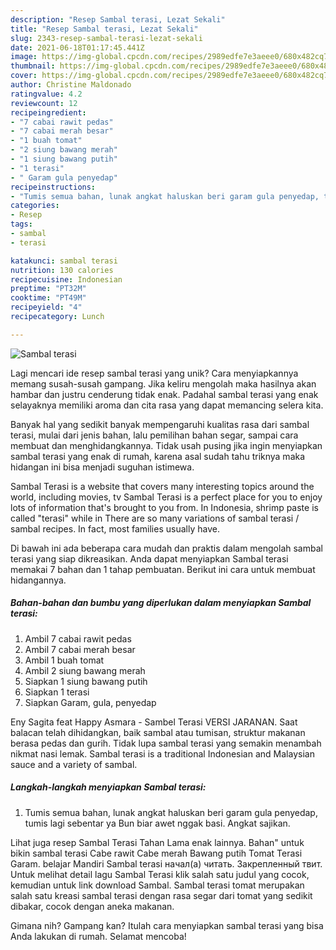 ```yaml
---
description: "Resep Sambal terasi, Lezat Sekali"
title: "Resep Sambal terasi, Lezat Sekali"
slug: 2343-resep-sambal-terasi-lezat-sekali
date: 2021-06-18T01:17:45.441Z
image: https://img-global.cpcdn.com/recipes/2989edfe7e3aeee0/680x482cq70/sambal-terasi-foto-resep-utama.jpg
thumbnail: https://img-global.cpcdn.com/recipes/2989edfe7e3aeee0/680x482cq70/sambal-terasi-foto-resep-utama.jpg
cover: https://img-global.cpcdn.com/recipes/2989edfe7e3aeee0/680x482cq70/sambal-terasi-foto-resep-utama.jpg
author: Christine Maldonado
ratingvalue: 4.2
reviewcount: 12
recipeingredient:
- "7 cabai rawit pedas"
- "7 cabai merah besar"
- "1 buah tomat"
- "2 siung bawang merah"
- "1 siung bawang putih"
- "1 terasi"
- " Garam gula penyedap"
recipeinstructions:
- "Tumis semua bahan, lunak angkat haluskan beri garam gula penyedap, tumis lagi sebentar ya Bun biar awet nggak basi. Angkat sajikan."
categories:
- Resep
tags:
- sambal
- terasi

katakunci: sambal terasi 
nutrition: 130 calories
recipecuisine: Indonesian
preptime: "PT32M"
cooktime: "PT49M"
recipeyield: "4"
recipecategory: Lunch

---
```



![Sambal terasi](https://img-global.cpcdn.com/recipes/2989edfe7e3aeee0/680x482cq70/sambal-terasi-foto-resep-utama.jpg)

Lagi mencari ide resep sambal terasi yang unik? Cara menyiapkannya memang susah-susah gampang. Jika keliru mengolah maka hasilnya akan hambar dan justru cenderung tidak enak. Padahal sambal terasi yang enak selayaknya memiliki aroma dan cita rasa yang dapat memancing selera kita.

Banyak hal yang sedikit banyak mempengaruhi kualitas rasa dari sambal terasi, mulai dari jenis bahan, lalu pemilihan bahan segar, sampai cara membuat dan menghidangkannya. Tidak usah pusing jika ingin menyiapkan sambal terasi yang enak di rumah, karena asal sudah tahu triknya maka hidangan ini bisa menjadi suguhan istimewa.

Sambal Terasi is a website that covers many interesting topics around the world, including movies, tv Sambal Terasi is a perfect place for you to enjoy lots of information that&#39;s brought to you from. In Indonesia, shrimp paste is called &#34;terasi&#34; while in There are so many variations of sambal terasi / sambal recipes. In fact, most families usually have.


Di bawah ini ada beberapa cara mudah dan praktis dalam mengolah sambal terasi yang siap dikreasikan. Anda dapat menyiapkan Sambal terasi memakai 7 bahan dan 1 tahap pembuatan. Berikut ini cara untuk membuat hidangannya.

<!--inarticleads1-->

##### Bahan-bahan dan bumbu yang diperlukan dalam menyiapkan Sambal terasi:

1. Ambil 7 cabai rawit pedas
1. Ambil 7 cabai merah besar
1. Ambil 1 buah tomat
1. Ambil 2 siung bawang merah
1. Siapkan 1 siung bawang putih
1. Siapkan 1 terasi
1. Siapkan  Garam, gula, penyedap


Eny Sagita feat Happy Asmara - Sambel Terasi VERSI JARANAN. Saat balacan telah dihidangkan, baik sambal atau tumisan, struktur makanan berasa pedas dan gurih. Tidak lupa sambal terasi yang semakin menambah nikmat nasi lemak. Sambal terasi is a traditional Indonesian and Malaysian sauce and a variety of sambal. 

<!--inarticleads2-->

##### Langkah-langkah menyiapkan Sambal terasi:

1. Tumis semua bahan, lunak angkat haluskan beri garam gula penyedap, tumis lagi sebentar ya Bun biar awet nggak basi. Angkat sajikan.


Lihat juga resep Sambal Terasi Tahan Lama enak lainnya. Bahan&#34; untuk bikin sambal terasi Cabe rawit Cabe merah Bawang putih Tomat Terasi Garam. belajar Mandiri Sambal terasi начал(а) читать. Закрепленный твит. Untuk melihat detail lagu Sambal Terasi klik salah satu judul yang cocok, kemudian untuk link download Sambal. Sambal terasi tomat merupakan salah satu kreasi sambal terasi dengan rasa segar dari tomat yang sedikit dibakar, cocok dengan aneka makanan. 

Gimana nih? Gampang kan? Itulah cara menyiapkan sambal terasi yang bisa Anda lakukan di rumah. Selamat mencoba!
